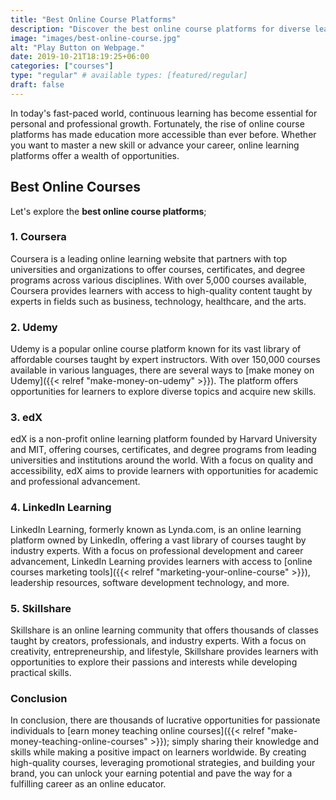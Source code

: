 ```yaml
---
title: "Best Online Course Platforms"
description: "Discover the best online course platforms for diverse learning needs and interests on platforms like Coursera, Udemy, edX, LinkedIn Learning, and Skillshare."
image: "images/best-online-course.jpg"
alt: "Play Button on Webpage."
date: 2019-10-21T18:19:25+06:00
categories: ["courses"]
type: "regular" # available types: [featured/regular]
draft: false
---
```


In today's fast-paced world, continuous learning has become essential for personal and professional growth. Fortunately, the rise of online course platforms has made education more accessible than ever before. Whether you want to master a new skill or advance your career, online learning platforms offer a wealth of opportunities.

## Best Online Courses

Let's explore the **best online course platforms**;

### 1. Coursera

Coursera is a leading online learning website that partners with top universities and organizations to offer courses, certificates, and degree programs across various disciplines. With over 5,000 courses available, Coursera provides learners with access to high-quality content taught by experts in fields such as business, technology, healthcare, and the arts.

### 2. Udemy

Udemy is a popular online course platform known for its vast library of affordable courses taught by expert instructors. With over 150,000 courses available in various languages, there are several ways to [make money on Udemy]({{< relref "make-money-on-udemy" >}}). The platform offers opportunities for learners to explore diverse topics and acquire new skills.

### 3. edX

edX is a non-profit online learning platform founded by Harvard University and MIT, offering courses, certificates, and degree programs from leading universities and institutions around the world. With a focus on quality and accessibility, edX aims to provide learners with opportunities for academic and professional advancement.

### 4. LinkedIn Learning

LinkedIn Learning, formerly known as Lynda.com, is an online learning platform owned by LinkedIn, offering a vast library of courses taught by industry experts. With a focus on professional development and career advancement, LinkedIn Learning provides learners with access to [online courses marketing tools]({{< relref "marketing-your-online-course" >}}),  leadership resources, software development technology, and more.

### 5. Skillshare

Skillshare is an online learning community that offers thousands of classes taught by creators, professionals, and industry experts. With a focus on creativity, entrepreneurship, and lifestyle, Skillshare provides learners with opportunities to explore their passions and interests while developing practical skills.

### Conclusion

In conclusion, there are thousands of lucrative opportunities for passionate individuals to [earn money teaching online courses]({{< relref "make-money-teaching-online-courses" >}}); simply sharing their knowledge and skills while making a positive impact on learners worldwide. By creating high-quality courses, leveraging promotional strategies, and building your brand, you can unlock your earning potential and pave the way for a fulfilling career as an online educator.
